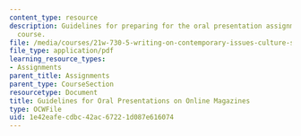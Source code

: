 ```yaml
---
content_type: resource
description: Guidelines for preparing for the oral presentation assignment of the
  course.
file: /media/courses/21w-730-5-writing-on-contemporary-issues-culture-shock-writing-editing-and-publishing-in-cyberspace-fall-2008/1e42eafecdbc42ac67221d087e616074_or_prstn_mag_gdl.pdf
file_type: application/pdf
learning_resource_types:
- Assignments
parent_title: Assignments
parent_type: CourseSection
resourcetype: Document
title: Guidelines for Oral Presentations on Online Magazines
type: OCWFile
uid: 1e42eafe-cdbc-42ac-6722-1d087e616074
---
```

